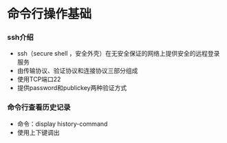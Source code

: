 # 命令行操作基础
### ssh介绍
- ssh（secure shell ，安全外壳）在无安全保证的网络上提供安全的远程登录服务
- 由传输协议、验证协议和连接协议三部分组成
- 使用TCP端口22
- 提供password和publickey两种验证方式

### 命令行查看历史记录
- 命令：display history-command
- 使用上下键调出 